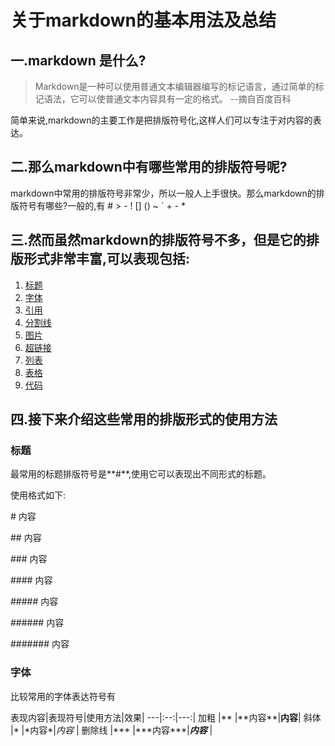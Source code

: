 # 关于markdown的基本用法及总结
## 一.markdown 是什么?
> Markdown是一种可以使用普通文本编辑器编写的标记语言，通过简单的标记语法，它可以使普通文本内容具有一定的格式。 --摘自百度百科

简单来说,markdown的主要工作是把排版符号化,这样人们可以专注于对内容的表达。

## 二.那么markdown中有哪些常用的排版符号呢?
markdown中常用的排版符号非常少，所以一般人上手很快。那么markdown的排版符号有哪些?一般的,有
\# > - ! [] \(\) ~ \` + - *

## 三.然而虽然markdown的排版符号不多，但是它的排版形式非常丰富,可以表现包括:
1. [标题](#title)
2. [字体](#font)
3. [引用](#quot)
4. [分割线](#split)
5. [图片](#img)
6. [超链接](#link)
7. [列表](#list)
8. [表格](#table)
9. [代码](#code)

## 四.接下来介绍这些常用的排版形式的使用方法

###  <span id = "title">标题</span>
最常用的标题排版符号是**\#**,使用它可以表现出不同形式的标题。

使用格式如下:

\# 内容

\#\# 内容

\#\#\# 内容

\#\#\#\# 内容

\#\#\#\#\# 内容

\#\#\#\#\#\# 内容

\#\#\#\#\#\#\# 内容


### <span id = "font">字体</span>
比较常用的字体表达符号有

表现内容|表现符号|使用方法|效果|
---|:--:|---:|
加粗   |\*\*    |\*\*内容\*\*|**内容**|
斜体   |\*      |\*内容\*|*内容* |
删除线 |\*\*\*  |\*\*\*内容\*\*\*|***内容*** |


